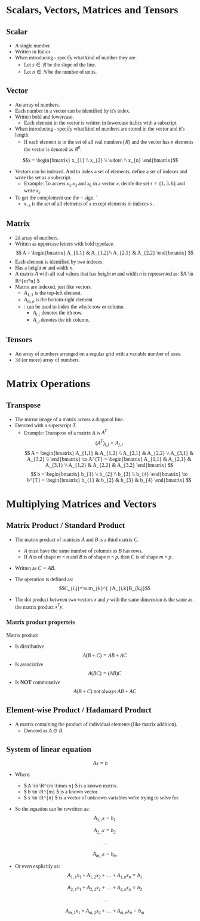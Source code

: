 <span style="font-family:helvetica-seriff; font-size:1em;">


# Scalars, Vectors, Matrices and Tensors

## Scalar
- A single number.
- Written in Italics
- When introducing - specify what kind of number they are. 
    - Let $s ∈ ℝ$ be the slope of the line. 
    - Let $n ∈ ℕ$ be the number of units.

## Vector
- An array of numbers. 
- Each number in a vector can be identified by it's index. 
- Written bold and lowercase.
    - Each element in the vector is written in lowercase italics with a subscript.
- When introducing - specify what kind of numbers are stored in the vector and it's length. 
    - If each element is in the set of all real numbers ($ℝ$) and the vector has $n$ elements the vector is denoted as $ℝ^{n}$. 

$$x = \begin{bmatrix} x_{1} \\ x_{2} \\ \vdots\ \\ x_{n} \end{bmatrix}$$

- Vectors can be indexed. And to index a set of elements, define a set of indeces and write the set as a subscript. 
    - Example: To access $x_{1}$,$x_{3}$ and $x_{6}$ in a vector $x$, deinfe the set $s = \left\{1,3,6\right\}$ and write $x_{s}$.
- To get the complement use the $-$ sign. `
    - $x_{-s}$ is the set of all elements of $x$ except elements in indeces $s$ .

## Matrix
- 2d array of numbers. 
- Written as uppercase letters with bold typeface.
$$ A = \begin{bmatrix} A_{1,1} & A_{1,2}\\ A_{2,1} & A_{2,2} \end{bmatrix} $$
- Each element is identified by two indeces. 
- Has a height $m$ and width $n$.
- A matrix $A$ with all real values that has height $m$ and width $n$ is represented as: $A \in ℝ^{m*n} $
- Matrix are indexed, just like vectors. 
    - $A_{1,1}$ is the top-left element. 
    - $A_{m,n}$ is the bottom-right element.
    - $:$ can be used to index the whole row or column.
        - $A_{i,:}$ denotes the ith row. 
        - $A_{:,i}$ denotes the ith column. 


## Tensors
- An array of numbers arranged on a regular grid with a variable number of axes.
- 3d (or more) array of numbers. 


# Matrix Operations

## Transpose
- The mirror image of a matrix across a diagonal line. 
- Denoted with a superscript $T$.
    - Example: Transpose of a matrix $A$ is $A^{T}$
$$ (A^{T})_{i,j} = A_{j,i} $$
$$ A = \begin{bmatrix} 
            A_{1,1} & A_{1,2} \\  
            A_{2,1} & A_{2,2} \\  
            A_{3,1} & A_{3,2} \\  
       \end{bmatrix} \to A^{T} = 
       \begin{bmatrix}
            A_{1,1} & A_{2,1} & A_{3,1} \\
            A_{1,2} & A_{2,2} & A_{3,2} 
       \end{bmatrix}
$$
$$ b = \begin{bmatrix}
            b_{1} \\
            b_{2} \\
            b_{3} \\
            b_{4}
       \end{bmatrix} \to b^{T} = 
       \begin{bmatrix}
            b_{1} & b_{2} & b_{3} & b_{4}
       \end{bmatrix}
$$

<div style="page-break-after: always;" ></div>


# Multiplying Matrices and Vectors
## Matrix Product / Standard Product
- The matrix product of matrices $A$ and $B$ is a third matrix $C$.
    - $A$ must have the same number of columns as $B$ has rows.
    - If $A$ is of shape $m \times n$ and $B$ is of shape $n \times p$, then $C$ is of shape $m \times p$.
- Written as $C=AB$.
- The operation is defined as:
$$C_{i,j}=\sum_{k}^{ }A_{i,k}B_{k,j}$$

- The dot product between two vectors $x$ and $y$ with the same dimension is the same as the matrix product $x^{T}y$.

### Matrix product properteis 
Matrix product
- Is distributive
$$ A(B+C)=AB+AC $$
- Is associative
$$ A(BC)=(AB)C $$
- Is **NOT** commutative
$$ A(B+C) \text{ not always } AB+AC $$

## Element-wise Product / Hadamard Product
- A matrix containing the product of individual elements (like matrix addition).
    - Denoted as $A \odot B$.

<div style="page-break-after: always;" ></div>

## System of linear equation
$$Ax=b$$
- Where:
    - $ A \in \R^{m \times n} $ is a known matrix.
    - $ b \in \R^{m} $ is a known vector.
    - $ x \in \R^{n} $ is a vector of unknown variables we're trying to solve for.
- So the equation can be rewritten as:
    $$A_{1,:}x = b_{1}$$

    $$A_{2,:}x = b_{2}$$

    $$ \dots $$

    $$A_{m,:}x = b_{m}$$
- Or even explicitly as:
    $$ A_{1,1}x_{1} + A_{1,2}x_{2} + \dots + A_{1,n}x_{n} = b_{1} $$
    
    $$ A_{2,1}x_{1} + A_{2,2}x_{2} + \dots + A_{2,n}x_{n} = b_{2} $$

    $$ \dots $$

    $$ A_{m,1}x_{1} + A_{m,2}x_{2} + \dots + A_{m,n}x_{n} = b_{m} $$


</span>